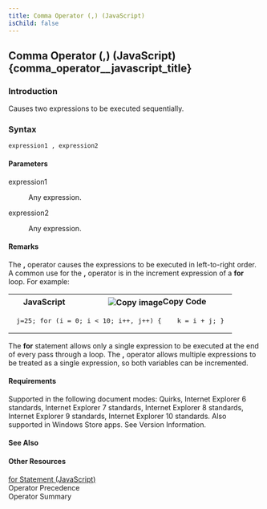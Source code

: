 ```yaml
---
title: Comma Operator (,) (JavaScript)
isChild: false
---
```


## Comma Operator (,) (JavaScript) {comma_operator__javascript_title}

### Introduction 

 Causes two expressions to be executed sequentially.

### Syntax 

```
expression1 , expression2
```

#### Parameters 

<div id="sectionSection0" class="section" name="collapseableSection" style="" expanded="true">
  <dl class="authored">
    <dt>
      <span class="parameter" sdata="paramReference" xmlns:util="util">expression1</span>
    </dt>
    <dd>
      <p xmlns:util="util">
        Any expression.
      </p>
    </dd>
    <dt>
      <span class="parameter" sdata="paramReference" xmlns:util="util">expression2</span>
    </dt>
    <dd>
      <p xmlns:util="util">
        Any expression.
      </p>
    </dd>
  </dl>
</div>

#### Remarks 

<div id="languageReferenceRemarksSection" class="section" name="collapseableSection" style="">
  <p xmlns:util="util">
    The <b>,</b> operator causes the expressions to be executed in left-to-right order. A common use for the <b>,</b> operator is in the increment expression of a <b>for</b> loop. For example:
  </p>
  <div class="code">
    <table width="100%" cellspacing="0" cellpadding="0">
      <tr>
        <th>
          JavaScript&nbsp;
        </th>
        <th>
          <span class="copyCode" onclick="CopyCode(this)" onkeypress="CopyCode_CheckKey(this, event)" onmouseover="ChangeCopyCodeIcon(this)" onmouseout="ChangeCopyCodeIcon(this)" tabindex=
          "0"><img class="copyCodeImage" name="ccImage" align="absmiddle" alt="Copy image" title="Copy image" src="../icons/copycode.gif" />Copy Code</span>
        </th>
      </tr>
      <tr>
        <td colspan="2">
          <pre>
 j=25; for (i = 0; i &lt; 10; i++, j++) {    k = i + j; } 
</pre>
        </td>
      </tr>
    </table>
  </div>
  <p xmlns:util="util">
    The <b>for</b> statement allows only a single expression to be executed at the end of every pass through a loop. The <b>,</b> operator allows multiple expressions to be treated as a single
    expression, so both variables can be incremented.
  </p>
</div>

#### Requirements 

<div id="requirementsTitleSection" class="section" name="collapseableSection" style="">
  <p xmlns:util="util"></p>
  <p>
    Supported in the following document modes: Quirks, Internet Explorer 6 standards, Internet Explorer 7 standards, Internet Explorer 8 standards, Internet Explorer 9 standards, Internet Explorer 10
    standards. Also supported in Windows Store apps. See Version Information.
  </p>
</div>

#### See Also 

<div id="seeAlsoSection" class="section" name="collapseableSection" style="">
  <h4 class="subHeading">
    Other Resources
  </h4>
  <div class="seeAlsoStyle">
    <span sdata="link" xmlns:util="util"><a href="bae0ec40-152e-43f3-969b-3696489ec5c4.htm">for Statement (JavaScript)</a></span>
  </div>
  <div class="seeAlsoStyle">
    <span sdata="link" xmlns:util="util">Operator Precedence</span>
  </div>
  <div class="seeAlsoStyle">
    <span sdata="link" xmlns:util="util">Operator Summary</span>
  </div>
</div>

